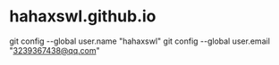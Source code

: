 # hahaxswl.github.io
git config --global user.name "hahaxswl"  git config --global user.email "3239367438@qq.com"
